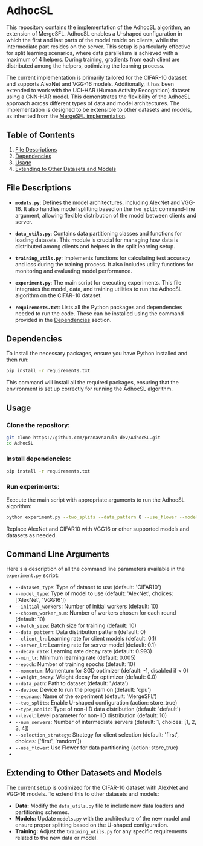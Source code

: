 # AdhocSL

This repository contains the implementation of the AdhocSL algorithm, an extension of MergeSFL. AdhocSL enables a U-shaped configuration in which the first and last parts of the model reside on clients, while the intermediate part resides on the server. This setup is particularly effective for split learning scenarios, where data parallelism is achieved with a maximum of 4 helpers. During training, gradients from each client are distributed among the helpers, optimizing the learning process.


The current implementation is primarily tailored for the CIFAR-10 dataset and supports AlexNet and VGG-16 models. Additionally, it has been extended to work with the UCI-HAR (Human Activity Recognition) dataset using a CNN-HAR model. This demonstrates the flexibility of the AdhocSL approach across different types of data and model architectures. The implementation is designed to be extensible to other datasets and models, as inherited from the [MergeSFL implementation](https://github.com/ymliao98/MergeSFL).

## Table of Contents
1. [File Descriptions](#file-descriptions)
2. [Dependencies](#dependencies)
3. [Usage](#usage)
4. [Extending to Other Datasets and Models](#extending-to-other-datasets-and-models)

## File Descriptions

- **`models.py`**: Defines the model architectures, including AlexNet and VGG-16. It also handles model splitting based on the `two_split` command-line argument, allowing flexible distribution of the model between clients and server.

- **`data_utils.py`**: Contains data partitioning classes and functions for loading datasets. This module is crucial for managing how data is distributed among clients and helpers in the split learning setup.

- **`training_utils.py`**: Implements functions for calculating test accuracy and loss during the training process. It also includes utility functions for monitoring and evaluating model performance.

- **`experiment.py`**: The main script for executing experiments. This file integrates the model, data, and training utilities to run the AdhocSL algorithm on the CIFAR-10 dataset.

- **`requirements.txt`**: Lists all the Python packages and dependencies needed to run the code. These can be installed using the command provided in the [Dependencies](#dependencies) section.

## Dependencies

To install the necessary packages, ensure you have Python installed and then run:

```bash
pip install -r requirements.txt
```

This command will install all the required packages, ensuring that the environment is set up correctly for running the AdhocSL algorithm.

## Usage

### Clone the repository:

```bash
git clone https://github.com/pranavnarula-dev/AdhocSL.git
cd AdhocSL
```

### Install dependencies:
```bash
pip install -r requirements.txt
```
### Run experiments:
Execute the main script with appropriate arguments to run the AdhocSL algorithm:
```bash
python experiment.py --two_splits --data_pattern 8 --use_flower --model AlexNet --dataset CIFAR10
```
Replace AlexNet and CIFAR10 with VGG16 or other supported models and datasets as needed.

## Command Line Arguments

Here's a description of all the command line parameters available in the `experiment.py` script:

* `--dataset_type`: Type of dataset to use (default: 'CIFAR10')
* `--model_type`: Type of model to use (default: 'AlexNet', choices: ['AlexNet', 'VGG16'])
* `--initial_workers`: Number of initial workers (default: 10)
* `--chosen_worker_num`: Number of workers chosen for each round (default: 10)
* `--batch_size`: Batch size for training (default: 10)
* `--data_pattern`: Data distribution pattern (default: 0)
* `--client_lr`: Learning rate for client models (default: 0.1)
* `--server_lr`: Learning rate for server model (default: 0.1)
* `--decay_rate`: Learning rate decay rate (default: 0.993)
* `--min_lr`: Minimum learning rate (default: 0.005)
* `--epoch`: Number of training epochs (default: 10)
* `--momentum`: Momentum for SGD optimizer (default: -1, disabled if < 0)
* `--weight_decay`: Weight decay for optimizer (default: 0.0)
* `--data_path`: Path to dataset (default: './data')
* `--device`: Device to run the program on (default: 'cpu')
* `--expname`: Name of the experiment (default: 'MergeSFL')
* `--two_splits`: Enable U-shaped configuration (action: store_true)
* `--type_noniid`: Type of non-IID data distribution (default: 'default')
* `--level`: Level parameter for non-IID distribution (default: 10)
* `--num_servers`: Number of intermediate servers (default: 1, choices: [1, 2, 3, 4])
* `--selection_strategy`: Strategy for client selection (default: 'first', choices: ['first', 'random'])
* `--use_flower`: Use Flower for data partitioning (action: store_true)
* 
## Extending to Other Datasets and Models

The current setup is optimized for the CIFAR-10 dataset with AlexNet and VGG-16 models. To extend this to other datasets and models:

- **Data:** Modify the `data_utils.py` file to include new data loaders and partitioning schemes.
- **Models:** Update `models.py` with the architecture of the new model and ensure proper splitting based on the U-shaped configuration.
- **Training:** Adjust the `training_utils.py` for any specific requirements related to the new data or model.
